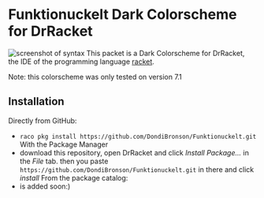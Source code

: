 Funktionuckelt Dark Colorscheme for DrRacket
=============================================
![screenshot of syntax](https://i.imgur.com/nKXTqzv.png)
This packet is a Dark Colorscheme for DrRacket, the IDE of the programming language [racket](https://racket-lang.org/).

Note: this colorscheme was only tested on version 7.1

Installation
-----------------
Directly from GitHub:
* `raco pkg install https://github.com/DondiBronson/Funktionuckelt.git`
With the Package Manager
* download this repository, open DrRacket and click _Install Package..._ in the _File_ tab.
then you paste `https://github.com/DondiBronson/Funktionuckelt.git` in there and click _install_
From the package catalog:
* is added soon:)